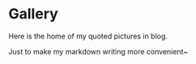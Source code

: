 # Gallery

Here is the home of my quoted pictures in blog.

Just to make my markdown writing more convenient~